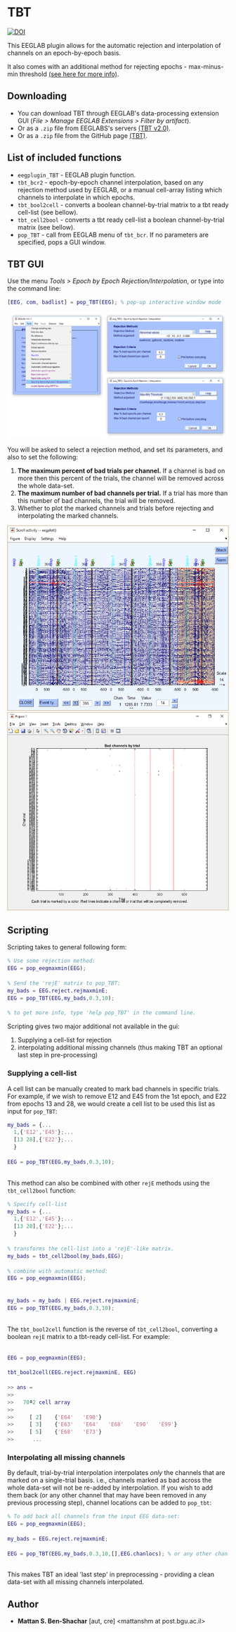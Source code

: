 
# TBT


[![DOI](https://zenodo.org/badge/DOI/10.5281/zenodo.1241518.svg)](https://doi.org/10.5281/zenodo.1241518)

This EEGLAB plugin allows for the automatic rejection and interpolation of channels on an epoch-by-epoch basis.

It also comes with an additional method for rejecting epochs - max-minus-min threshold [(see here for more info)](./doc/Using_eegmaxmin.md).

## Downloading

-   You can download TBT through EEGLAB's data-processing extension GUI (*File &gt; Manage EEGLAB Extensions &gt; Filter by artifact*).
-   Or as a `.zip` file from EEGLABS's servers [(TBT v2.0)](http://sccn.ucsd.edu/eeglab/plugins/TBT2.0.zip).
-   Or as a `.zip` file from the GitHub page [(TBT)](https://github.com/mattansb/TBT/releases).

## List of included functions

-   `eegplugin_TBT` - EEGLAB plugin function.
-   `tbt_bcr2` - epoch-by-epoch channel interpolation, based on any rejection method used by EEGLAB, or a manual cell-array listing which channels to interpolate in which epochs.
-   `tbt_bool2cell` - converts a boolean channel-by-trial matrix to a tbt ready cell-list (see bellow).
-   `tbt_cell2bool` - converts a tbt ready cell-list a boolean channel-by-trial matrix (see bellow).
-   `pop_TBT` - call from EEGLAB menu of `tbt_bcr`. If no parameters are specified, pops a GUI window.

## TBT GUI

Use the menu *Tools &gt; Epoch by Epoch Rejection/Interpolation*, or type into the command line:

``` matlab
[EEG, com, badlist] = pop_TBT(EEG); % pop-up interactive window mode
```

![](doc/TBT_eg.png)

You will be asked to select a rejection method, and set its parameters, and also to set the following:
1. **The maximum percent of bad trials per channel.** If a channel is bad on more then this percent of the trials, the channel will be removed across the whole data-set.
2. **The maximum number of bad channels per trial.** If a trial has more than this number of bad channels, the trial will be removed.
3. Whether to plot the marked channels and trials before rejecting and interpolating the marked channels.

![](doc/tbt_plot_eeg.png)
![](doc/tbt_plot_matrix.png)


## Scripting

Scripting takes to general following form:

``` matlab
% Use some rejection method:
EEG = pop_eegmaxmin(EEG);

% Send the 'rejE' matrix to pop_TBT:
my_bads = EEG.reject.rejmaxminE;
EEG = pop_TBT(EEG,my_bads,0.3,10);

% to get more info, type 'help pop_TBT' in the command line.
```

Scripting gives two major additional not available in the gui:

1.  Supplying a cell-list for rejection
2.  interpolating additional missing channels (thus making TBT an optional last step in pre-processing)

### Supplying a cell-list

A cell list can be manually created to mark bad channels in specific trials. For example, if we wish to remove E12 and E45 from the 1st epoch, and E22 from epochs 13 and 28, we would create a cell list to be used this list as input for `pop_TBT`:

``` matlab
my_bads = {...
  1,{'E12','E45'};...
  [13 28],{'E22'};...
  }
  
EEG = pop_TBT(EEG,my_bads,0.3,10);
                  
```

This method can also be combined with other `rejE` methods using the `tbt_cell2bool` function:

``` matlab
% Specify cell-list
my_bads = {...
  1,{'E12','E45'};...
  [13 28],{'E22'};...
  }

% transforms the cell-list into a 'rejE'-like matrix.
my_bads = tbt_cell2bool(my_bads,EEG);

% combine with automatic method:
EEG = pop_eegmaxmin(EEG);


my_bads = my_bads | EEG.reject.rejmaxminE;
EEG = pop_TBT(EEG,my_bads,0.3,10);
                  
```
The `tbt_bool2cell` function is the reverse of `tbt_cell2bool`, converting a boolean `rejE` matrix to a tbt-ready cell-list. For example:

```Matlab

EEG = pop_eegmaxmin(EEG);

tbt_bool2cell(EEG.reject.rejmaxminE, EEG)

>> ans =
>> 
>>   70ª2 cell array
>> 
>>     [ 2]    {'E64'	'E90'}
>>     [ 3]    {'E63'	'E64'	'E68'	'E90'	'E99'}
>>     [ 5]    {'E68'	'E73'}
>>      ...

```

### Interpolating all missing channels

By default, trial-by-trial interpolation interpolates *only* the channels that are marked on a single-trial basis. i.e., channels marked as bad across the whole data-set will not be re-added by interpolation. If you wish to add them back (or any other channel that may have been removed in any previous processing step), channel locations can be added to `pop_tbt`:

``` matlab
% To add back all channels from the input EEG data-set:
EEG = pop_eegmaxmin(EEG);

my_bads = EEG.reject.rejmaxminE;

EEG = pop_TBT(EEG,my_bads,0.3,10,[],EEG.chanlocs); % or any other chanloc struct
                  
```

This makes TBT an ideal 'last step' in preprocessing - providing a clean data-set with all missing channels interpolated.

Author
------

-   **Mattan S. Ben-Shachar** \[aut, cre\] \<mattanshm at post.bgu.ac.il\>
